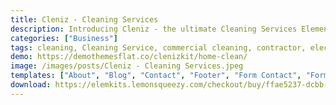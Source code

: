 ```yaml
---
title: Cleniz - Cleaning Services
description: Introducing Cleniz - the ultimate Cleaning Services Elementor Template Kit. Immerse in effortless design with our comprehensive package. Expertly tailored, this kit offers customizable templates to seamlessly showcase your cleaning services online. Highlight offerings, promote hygiene, and captivate your audience interactively. Cleniz unlocks boundless design potential, utilizing Elementor's user-friendly interface. Elevate your cleaning business website with Cleniz, where modern design meets intuitive functionality. Begin your journey of creativity and professionalism - secure your Cleniz Template Kit today.
categories: ["Business"]
tags: cleaning, Cleaning Service, commercial cleaning, contractor, electrician, elementor, engineer, handyman, house cleaning, janitorial, maid, maintenance, painter, plumber, window cleaning
demo: https://demothemesflat.co/clenizkit/home-clean/
image: /images/posts/Cleniz - Cleaning Services.jpeg
templates: ["About", "Blog", "Contact", "Footer", "Form Contact", "Form Home Cleanhouse", "Form Home Footer", "Form Services Detail", "Global", "Header Style 01", "Header Style 02", "Home Clean House", "Home Sofa", "Pricing", "Services Detail", "Services", "Template Home Clean Services", "Template Home Clean Testimonial", "Template Home Sofa Our Team", "Template Home Sofa Services", "Template Home Sofa Testimonial"]
download: https://elemkits.lemonsqueezy.com/checkout/buy/ffae5237-dcbb-497f-99a0-056da50e0bc3
---
```


